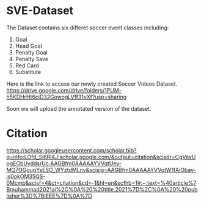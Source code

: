 # SVE-Dataset
The Dataset contains six differet soccer event classes including:

1. Goal
2. Head Goal
3. Penalty Goal
4. Penalty Save
5. Red Card
6. Substitute

Here is the link to access our newly created Soccer Videos Dataset.
https://drive.google.com/drive/folders/1PUM-h5KDHrHt6ciD32GowogLVff31vXf?usp=sharing

Soon we will upload the annotated version of the dataset. 

# Citation
https://scholar.googleusercontent.com/scholar.bib?q=info:LOfd_Si6Rl4J:scholar.google.com/&output=citation&scisdr=CgVevUogEObUyddsrUc:AAGBfm0AAAAAYVVqtUey-MQ7OGgugYsESO_WYztdMLnv&scisig=AAGBfm0AAAAAYVVqtW1fAiObav-js0okOM35QS-0Mcmb&scisf=4&ct=citation&cd=-1&hl=en&scfhb=1#:~:text=%40article%7Bmuhammad2021ai%2C%0A%20%20title,2021%7D%2C%0A%20%20publisher%3D%7BIEEE%7D%0A%7D
